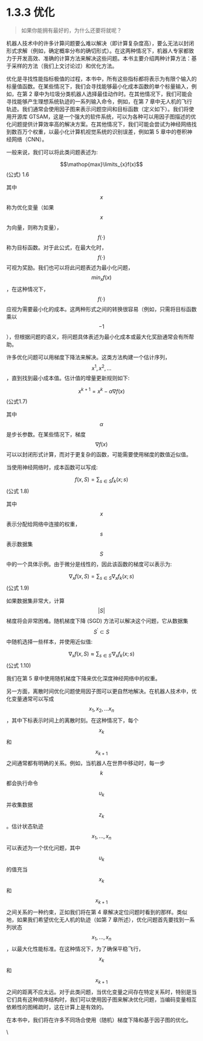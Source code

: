 # 1.3.3 优化

> 如果你能拥有最好的，为什么还要将就呢？

机器人技术中的许多计算问题要么难以解决（即计算复杂度高），要么无法以封闭形式求解（例如，确定概率分布的确切形式）。在这两种情况下，机器人专家都致力于开发高效、准确的计算方法来解决这些问题。本书主要介绍两种计算方法：基于采样的方法（我们上文讨论过）和优化方法。

优化是寻找性能指标极值的过程，本书中，所有这些指标都将表示为有限个输入的标量值函数。在某些情况下，我们会寻找能够最小化成本函数的单个标量输入，例如，在第 2 章中为垃圾分类机器人选择最佳动作时。在其他情况下，我们可能会寻找能够产生理想系统轨迹的一系列输入命令，例如，在第 7 章中无人机的飞行轨迹。我们通常会使用因子图来表示问题空间和目标函数（定义如下）。我们将使用开源库 GTSAM，这是一个强大的软件系统，可以为各种可以用因子图描述的优化问题提供计算效率高的解决方案。在其他情况下，我们可能会尝试为神经网络找到数百万个权重，以最小化计算机视觉系统的识别误差，例如第 5 章中的卷积神经网络（CNN）。

一般来说，我们可以将此类问题表述为:

$$\mathop{max}\limits_{x}f(x)$$ (公式) 1.6

其中$$x$$称为优化变量（如果$$x$$为向量，则称为变量），$$f(\cdot)$$称为目标函数。对于此公式，在最大化时，$$f(\cdot)$$可视为奖励。我们也可以将此问题表述为最小化问题，$$min_x f(x)$$，在这种情况下，$$f(\cdot)$$应视为需要最小化的成本。这两种形式之间的转换很容易（例如，只需将目标函数乘以$$-1$$），但根据问题的语义，将问题具体表述为最小化成本或最大化奖励通常会有所帮助。

许多优化问题可以用梯度下降法来解决。这类方法构建一个估计序列，$$x^1,x^2,...$$，直到找到最小成本值。估计值的增量更新规则如下:

$$x^{k+1} = x^k-\alpha\nabla f(x)$$ (公式1.7)

其中$$\alpha$$是步长参数。在某些情况下，梯度$$\nabla f(x)$$可以以封闭形式计算，而对于更复杂的函数，可能需要使用梯度的数值近似值。

当使用神经网络时，成本函数可以写成:

$$f(x,S)=\sum_{s \in S}f_k(x;s)$$ (公式 1.8)

其中$$x$$表示分配给网络中连接的权重，$$s$$表示数据集$$S$$中的一个具体示例。由于微分是线性的，因此该函数的梯度可以表示为:

$$\nabla_x f(x,S)=\sum_{s \in S} \nabla_x f_k(x;s)$$ (公式 1.9)

如果数据集非常大，计算$$|S|$$梯度将会非常困难。随机梯度下降 (SGD) 方法可以解决这个问题，它从数据集$$S^{'}\subset S$$中随机选择一些样本，并使用近似值:

$$\nabla_x f(x,S) \approx \sum_{s \in S^{'}} \nabla_x f_k(x;s)$$ (公式 1.10)

我们在第 5 章中使用随机梯度下降来优化深度神经网络中的权重。

另一方面，离散时间优化问题使用因子图可以更自然地解决。在机器人技术中，优化变量通常可以写成$$x_1,x_2,...x_n$$，其中下标表示时间上的离散时刻。在这种情况下，每个$$x_k$$和$$x_{k+1}$$之间通常都有明确的关系。例如，当机器人在世界中移动时，每一步$$k$$都会执行命令$$u_k$$并收集数据$$z_k$$。估计状态轨迹$$x_1,...,x_n$$可以表述为一个优化问题，其中$$u_k$$的值充当$$x_k$$和$$x_{k+1}$$之间关系的一种约束，正如我们将在第 4 章解决定位问题时看到的那样。类似地，如果我们希望优化无人机的轨迹（如第 7 章所述），优化问题首先要找到一系列状态$$x_1,...,x_n$$，以最大化性能标准。在这种情况下，为了确保平稳飞行，$$x_k$$和$$x_{k+1}$$之间的距离不应太远。对于此类问题，当优化变量之间存在特定关系时，特别是当它们具有这种顺序结构时，我们可以使用因子图来解决优化问题，当编码变量相互依赖性的图稀疏时，这在计算上是有效的。

在本书中，我们将在许多不同场合使用（随机）梯度下降和基于因子图的优化。

\
